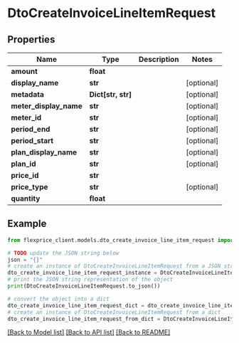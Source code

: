 # DtoCreateInvoiceLineItemRequest


## Properties

Name | Type | Description | Notes
------------ | ------------- | ------------- | -------------
**amount** | **float** |  | 
**display_name** | **str** |  | [optional] 
**metadata** | **Dict[str, str]** |  | [optional] 
**meter_display_name** | **str** |  | [optional] 
**meter_id** | **str** |  | [optional] 
**period_end** | **str** |  | [optional] 
**period_start** | **str** |  | [optional] 
**plan_display_name** | **str** |  | [optional] 
**plan_id** | **str** |  | [optional] 
**price_id** | **str** |  | 
**price_type** | **str** |  | [optional] 
**quantity** | **float** |  | 

## Example

```python
from flexprice_client.models.dto_create_invoice_line_item_request import DtoCreateInvoiceLineItemRequest

# TODO update the JSON string below
json = "{}"
# create an instance of DtoCreateInvoiceLineItemRequest from a JSON string
dto_create_invoice_line_item_request_instance = DtoCreateInvoiceLineItemRequest.from_json(json)
# print the JSON string representation of the object
print(DtoCreateInvoiceLineItemRequest.to_json())

# convert the object into a dict
dto_create_invoice_line_item_request_dict = dto_create_invoice_line_item_request_instance.to_dict()
# create an instance of DtoCreateInvoiceLineItemRequest from a dict
dto_create_invoice_line_item_request_from_dict = DtoCreateInvoiceLineItemRequest.from_dict(dto_create_invoice_line_item_request_dict)
```
[[Back to Model list]](../README.md#documentation-for-models) [[Back to API list]](../README.md#documentation-for-api-endpoints) [[Back to README]](../README.md)


